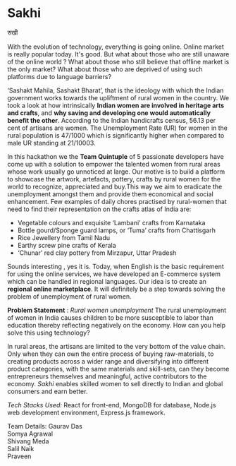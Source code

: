 # Sakhi

सखी

With the evolution of technology, everything is going online. Online market is really popular today. It's good. But what about those who are still unaware of the online world ? What about those who still believe that offline market is the only market? What about those who are deprived of using such platforms due to language barriers?

‘Sashakt Mahila, Sashakt Bharat’, that is the ideology with which the Indian government works towards the upliftment of rural women in the country. We took a look at how intrinsically __Indian women are involved in heritage arts and crafts__, and __why saving and developing one would automatically benefit the other__.
According to the Indian handicrafts census, 56.13 per cent of artisans are women.
The Unemployment Rate (UR) for women in the rural population is 47/1000 which is significantly higher when compared to male UR standing at 21/10003.

In this hackathon we the __Team Quintuple__ of 5 passionate developers have come up with a solution to empower the talented women from rural areas whose work usually go unnoticed at large. Our motive is to build a platform to showcase the artwork, artefacts, pottery, crafts by rural women for the world to recognize, appreciated and buy.This way we aim to eradicate the unemployment amongst them and provide them economical and social enhancement.
Few examples of daily chores practised by rural-women that need to find their representation on the crafts atlas of India are:

- Vegetable colours and exquisite ‘Lambani’ crafts from Karnataka
- Bottle gourd/Sponge guard lamps, or ‘Tuma’ crafts from Chattisgarh
- Rice Jewellery from Tamil Nadu
- Earthy screw pine crafts of Kerala
- ‘Chunar’ red clay pottery from Mirzapur, Uttar Pradesh

Sounds interesting , yes it is. Today, when English is the basic requirement for using the online services, we have developed an E-commerce system which can be handled in regional languages. Our idea is to create an __regional online marketplace__. It will definitely be a step towards solving the problem of unemployment of rural women.

**Problem Statement** : _Rural women unemployment_
The rural unemployment of women in India causes children to be more susceptible to labor than education thereby reflecting negatively on the economy. How can you help solve this using technology?

In rural areas, the artisans are limited to the very bottom of the value chain. Only when they can own the entire process of buying raw-materials, to creating products across a wider range and diversifying into different product categories, with the same materials and skill-sets, can they become entrepreneurs themselves and meaningful, active contributors to the economy. _Sakhi_ enables skilled women to sell directly to Indian and global consumers and earn better.

_Tech Stacks Used:_ React for front-end, MongoDB for database, Node.js web development environment, Express.js framework.

Team Details:
Gaurav Das <br>
Somya Agrawal <br>
Shivang Meda<br>
Salil Naik<br>
Praveen<br>
